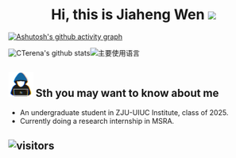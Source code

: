 <h1 align="center"><b>Hi, this is Jiaheng Wen </b><img src="https://media.giphy.com/media/hvRJCLFzcasrR4ia7z/giphy.gif" width="35"></h1>

[![Ashutosh's github activity graph](https://github-readme-activity-graph.vercel.app/graph?username=CTerena&bg_color=d1faff&color=4c9d9e&line=6647ff&point=00bd2f&area=true&hide_border=true)](https://github.com/ashutosh00710/github-readme-activity-graph)






![CTerena's github stats](https://github-readme-stats.vercel.app/api?username=CTerena&hide_title=false&hide_border=true&show_icons=true&include_all_commits=true&line_height=20&bg_color=0,EC6C6C,FFD479,FFFC79,73FA79&theme=graywhite&locale=cn)![主要使用语言](https://github-readme-stats.vercel.app/api/top-langs/?username=CTerena&hide_title=false&hide_border=true&layout=compact&bg_color=0,73FA79,73FDFF,D783FF&theme=graywhite&locale=cn)


	
## <picture><img src = "https://github.com/0xAbdulKhalid/0xAbdulKhalid/raw/main/assets/mdImages/about_me.gif" width = 50px></picture> **Sth you may want to know about me**


- An undergraduate student in ZJU-UIUC Institute, class of 2025.
- Currently doing a research internship in MSRA.


## ![visitors](https://visitor-badge.laobi.icu/badge?page_id=CTerena.CTerena)
